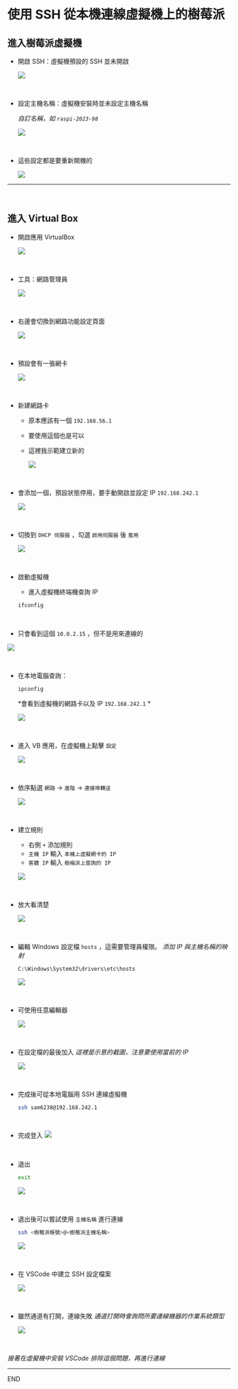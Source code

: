 # 使用 SSH 從本機連線虛擬機上的樹莓派

## 進入樹莓派虛擬機

- 開啟 SSH：虛擬機預設的 SSH 並未開啟
  
  ![](images/img_01.png)

</br>

- 設定主機名稱：虛擬機安裝時並未設定主機名稱

  *自訂名稱，如 `raspi-2023-98`*

  ![](images/img_02.png)

</br>

- 這些設定都是要重新開機的

  ![](images/img_03.png)

---

</br>

## 進入 Virtual Box

- 開啟應用 VirtualBox

  ![](images/img_04.png)

</br>

- 工具：網路管理員

  ![](images/img_05.png)

</br>

- 右邊會切換到網路功能設定頁面

  ![](images/img_06.png)

</br>

- 預設會有一張網卡

  ![](images/img_07.png)

</br>

- 新建網路卡

  - 原本應該有一個 `192.168.56.1`
  - 要使用這個也是可以
  - 這裡我示範建立新的

    ![](images/img_08.png)

</br>

- 會添加一個，預設狀態停用，要手動開啟並設定 IP `192.168.242.1`

  ![](images/img_09.png)

</br>

- 切換到 `DHCP 伺服器` ，勾選 `啟用伺服器` 後 `套用`

  ![](images/img_10.png)

</br>

- 啟動虛擬機

  - 進入虛擬機終端機查詢 IP

  ```bash
  ifconfig
  ```

</br>

  - 只會看到這個 `10.0.2.15` ，但不是用來連線的

  ![](images/img_11.png)

</br>

- 在本地電腦查詢：

  ```bash
  ipconfig
  ```

  *會看到虛擬機的網路卡以及 IP `192.168.242.1` *

  ![](images/img_12.png)

</br>

- 進入 VB 應用，在虛擬機上點擊 `設定`

  ![](images/img_13.png)

</br>

- 依序點選 `網路` -> `進階` -> `連接埠轉送`

  ![](images/img_14.png)

</br>

- 建立規則

  - 右側 `+` 添加規則
  - `主機 IP` 輸入 `本機上虛擬網卡的 IP`
  - `客體 IP` 輸入 `樹梅派上查詢的 IP`

  ![](images/img_15.png)

</br>

- 放大看清楚

  ![](images/img_16.png)

</br>

- 編輯 Windows 設定檔 `hosts` ，這需要管理員權限。
  *添加 IP 與主機名稱的映射*
    ```shell
    C:\Windows\System32\drivers\etc\hosts
    ```
 
  ![](images/img_17.png)

</br>

- 可使用任意編輯器
  
  ![](images/img_18.png)

</br>

- 在設定檔的最後加入
  *這裡是示意的截圖，注意要使用當前的 IP*

  ![](images/img_19.png)

</br>

- 完成後可從本地電腦用 SSH 連線虛擬機
    ```bash
    ssh sam6238@192.168.242.1
    ```

</br>

- 完成登入
  ![](images/img_20.png)

</br>

- 退出
    ```bash
    exit
    ```
    
    ![](images/img_21.png)

</br>

- 退出後可以嘗試使用 `主機名稱` 進行連線
    ```bash
    ssh <樹莓派帳號>@<樹莓派主機名稱>
    ```
    
    ![](images/img_22.png)

</br>

- 在 VSCode 中建立 SSH 設定檔案
  
  ![](images/img_23.png)

</br>

- 雖然通道有打開，連線失敗
  *通道打開時會詢問所要連線機器的作業系統類型*
  
  ![](images/img_24.png)
  
</br>

*接著在虛擬機中安裝 VSCode 排除這個問題，再進行連線*

---

END